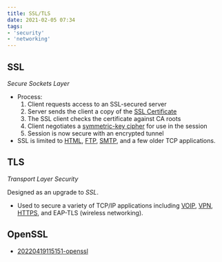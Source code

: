 ```yaml
---
title: SSL/TLS
date: 2021-02-05 07:34
tags:
- 'security'
- 'networking'
---
```


## SSL
_Secure Sockets Layer_

* Process:
	1. Client requests access to an SSL-secured server
	2. Server sends the client a copy of the [SSL Certificate](2021-02-05--07-40-22Z--ssl_certificate.md)
	3. The SSL client checks the certificate against CA roots
	4. Client negotiates a 
		 [symmetric-key cipher](2021-02-03--07-29-17Z--symmetric-key_encryption.md)
		 for use in the session
	5. Session is now secure with an encrypted tunnel
* SSL is limited to [HTML](2020-11-10--14-52-00Z--html.md),
	[FTP](2020-11-12--15-06-25Z--ftp.md), [SMTP](2020-11-11--15-52-43Z--smtp.md),
	and a few older TCP applications.

## TLS
_Transport Layer Security_

Designed as an upgrade to _SSL_.

* Used to secure a variety of TCP/IP applications including
	[VOIP](2020-10-21--12-57-45Z--voip.md), [VPN](2021-02-05--07-49-06Z--vpn.md),
	[HTTPS](2020-11-10--15-01-26Z--https.md), and EAP-TLS (wireless networking).

## OpenSSL

* [20220419115151-openssl](20220419115151-openssl.md)